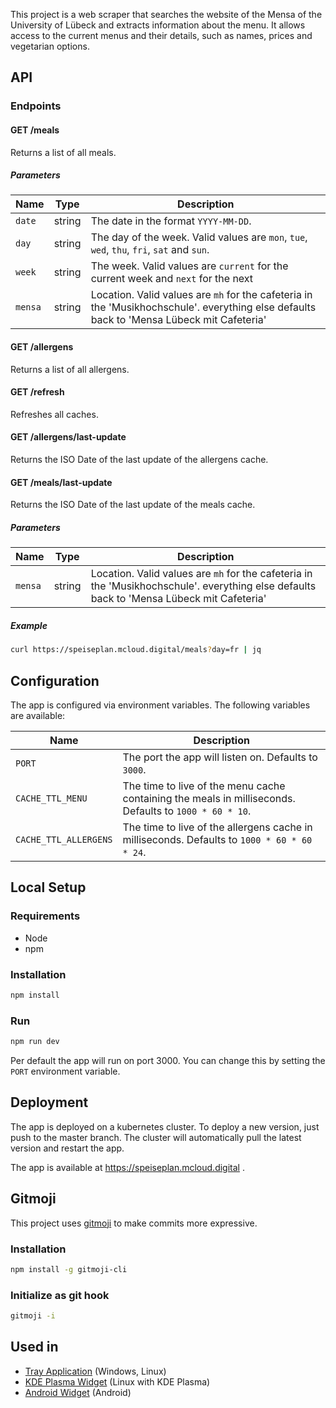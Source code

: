 This project is a web scraper that searches the website of the Mensa of the University of Lübeck and extracts information about the menu. It allows access to the current menus and their details, such as names, prices and vegetarian options.

## API

### Endpoints

#### GET /meals

Returns a list of all meals.

##### Parameters

| Name    | Type   | Description                                                                                                                               |
| ------- | ------ | ----------------------------------------------------------------------------------------------------------------------------------------- |
| `date`  | string | The date in the format `YYYY-MM-DD`.                                                                                                      |
| `day`   | string | The day of the week. Valid values are `mon`, `tue`, `wed`, `thu`, `fri`, `sat` and `sun`.                                                 |
| `week`  | string | The week. Valid values are `current` for the current week and `next` for the next                                                         |
| `mensa` | string | Location. Valid values are `mh` for the cafeteria in the 'Musikhochschule'. everything else defaults back to 'Mensa Lübeck mit Cafeteria' |

#### GET /allergens

Returns a list of all allergens.

#### GET /refresh

Refreshes all caches.

#### GET /allergens/last-update

Returns the ISO Date of the last update of the allergens cache.

#### GET /meals/last-update

Returns the ISO Date of the last update of the meals cache.

##### Parameters

| Name    | Type   | Description                                                                                                                               |
| ------- | ------ | ----------------------------------------------------------------------------------------------------------------------------------------- |
| `mensa` | string | Location. Valid values are `mh` for the cafeteria in the 'Musikhochschule'. everything else defaults back to 'Mensa Lübeck mit Cafeteria' |

##### Example

```bash
curl https://speiseplan.mcloud.digital/meals?day=fr | jq
```

## Configuration

The app is configured via environment variables. The following variables are available:

| Name                  | Description                                                                                            |
| --------------------- | ------------------------------------------------------------------------------------------------------ |
| `PORT`                | The port the app will listen on. Defaults to `3000`.                                                   |
| `CACHE_TTL_MENU`      | The time to live of the menu cache containing the meals in milliseconds. Defaults to `1000 * 60 * 10`. |
| `CACHE_TTL_ALLERGENS` | The time to live of the allergens cache in milliseconds. Defaults to `1000 * 60 * 60 * 24`.            |

## Local Setup

### Requirements

- Node
- npm

### Installation

```bash
npm install
```

### Run

```bash
npm run dev
```

Per default the app will run on port 3000. You can change this by setting the `PORT` environment variable.

## Deployment

The app is deployed on a kubernetes cluster. To deploy a new version, just push to the master branch. The cluster will
automatically pull the latest version and restart the app.

The app is available at https://speiseplan.mcloud.digital .

## Gitmoji

This project uses [gitmoji](https://gitmoji.carloscuesta.me/) to make commits more expressive.

### Installation

```bash
npm install -g gitmoji-cli
```

### Initialize as git hook

```bash
gitmoji -i
```

## Used in 

- [Tray Application](https://github.com/Importantus/speiseplan-tray/) (Windows, Linux)
- [KDE Plasma Widget](https://github.com/lomenzel/mensa) (Linux with KDE Plasma)
- [Android Widget](https://github.com/hoppjan/LuebeckMensaWidget) (Android)
